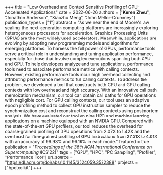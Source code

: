 +++
title = "Low Overhead and Context Sensitive Profiling of GPU-Accelerated Applications"
date = 2022-06-26
authors = ["**Keren Zhou**", "Jonathon Anderson", "Xiaozhu Meng", "John Mellor-Crummey"]
publication_types = ["1"]
abstract = "As we near the end of Moore's law scaling, the next-generation computing platforms are increasingly exploring heterogeneous processors for acceleration. Graphics Processing Units (GPUs) are the most widely used accelerators. Meanwhile, applications are evolving by adopting new programming models and algorithms for emerging platforms. To harness the full power of GPUs, performance tools serve a critical role in understanding and tuning application performance, especially for those that involve complex executions spanning both CPU and GPU. To help developers analyze and tune applications, performance tools need to associate performance metrics with calling contexts. However, existing performance tools incur high overhead collecting and attributing performance metrics to full calling contexts. To address the problem, we developed a tool that constructs both CPU and GPU calling contexts with low overhead and high accuracy. With an innovative call path memoization mechanism, our tool can obtain call paths for GPU operations with negligible cost. For GPU calling contexts, our tool uses an adaptive epoch profiling method to collect GPU instruction samples to reduce the synchronization cost and reconstruct the calling contexts using postmortem analysis. We have evaluated our tool on nine HPC and machine learning applications on a machine equipped with an NVIDIA GPU. Compared with the state-of-the-art GPU profilers, our tool reduces the overhead for coarse-grained profiling of GPU operations from 2.07X to 1.42X and the overhead for fine-grained profiling of GPU instructions from 27.51X to 4.61X with an accuracy of 99.93% and 96.16% in each mode."
featured = true
publication = "*Proceedings of the 36th ACM International Conference on Supercomputing* (ICS'22)"
tags = ["GPU", "HPC", "PC Sampling", "Profiler", "Performance Tool"]
url_source = "https://dl.acm.org/doi/abs/10.1145/3524059.3532388"
projects = ["hpctoolkit"]
+++


